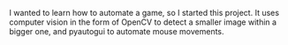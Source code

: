I wanted to learn how to automate a game, so I started this project.
It uses computer vision in the form of OpenCV to detect a smaller image within a bigger one, and pyautogui to automate mouse movements.
